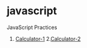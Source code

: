 # javascript
JavaScript Practices
1. [Calculator-1](https://github.com/Knightrider7660/javascript/tree/master/calculator_1)
2.[Calculator-2](https://github.com/Knightrider7660/javascript/tree/master/simple_calculator)
